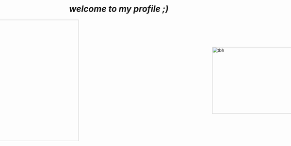 # ***welcome to my profile ;)***


<div style="display: flex; justify-content: center; gap: 40px; align-items: center;">

  <img src="https://github-readme-stats-git-masterrstaa-rickstaa.vercel.app/api/top-langs/?username=saladtopfive&layout=compact" alt="Top Langs" width="400"/>

  <img src="https://github.com/user-attachments/assets/b7671eba-a7af-445f-a886-126b2cef02a2" alt="tbh" width="400" height="220" style="margin-left: 400px;"/>

</div>


